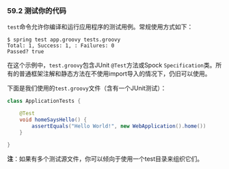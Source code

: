 ### 59.2 测试你的代码

`test`命令允许你编译和运行应用程序的测试用例。常规使用方式如下：
```shell
$ spring test app.groovy tests.groovy
Total: 1, Success: 1, : Failures: 0
Passed? true
```
在这个示例中，`test.groovy`包含JUnit `@Test`方法或Spock `Specification`类。所有的普通框架注解和静态方法在不使用import导入的情况下，仍旧可以使用。

下面是我们使用的`test.groovy`文件（含有一个JUnit测试）：
```java
class ApplicationTests {

    @Test
    void homeSaysHello() {
        assertEquals("Hello World!", new WebApplication().home())
    }

}
```
**注**：如果有多个测试源文件，你可以倾向于使用一个test目录来组织它们。
